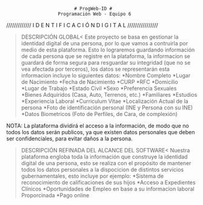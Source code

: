                              # ProgWeb-ID #
                       Programación Web - Equipo 6
 
/////////////      I D E N T I F I C A C I Ó N           D I G I T A L       ////////////////

>DESCRIPCIÓN GLOBAL<
Este proyecto se basa en gestionar la identidad digital de una persona, por lo que vamos a contruirla
por medio de esta plataforma. 
Esto lo lograremos guardando información de cada persona que se registre en la plataforma,
la informacion se guardará de forma segura para resguardar su integridad (que no se vea afectada por terceros),
los datos se representarán
esta informacion incluye lo siguientes datos:
  *Nombre Completo
  *Lugar de Nacimiento
  *Fecha de Nacimiento
  *CURP
  *RFC
  *Domicilio
  *Lugar de Trabajo
  *Estado Civil
  *Sexo 
  *Preferencia Sexuales
  *Bienes Adquiridos (Casa, Auto, Terrenos, etc.)
  *Familiares 
  *Estudios
  *Experiencia Laboral
  *Curriculum Vitae
  *Localización Actual de la persona
  *Foto de identificación personal (INE y Persona con su INE)
  *Datos Biometricos (Foto de Perfiles, de Cara, de complexión)
  
 NOTA: La plataforma dividirá el acceso a la información, de modo que no todos los datos serán publicos,
 ya que existen datos personales que deben ser confidenciales, para evitar daños a la persona. 
  
    
>DESCRIPCIÓN REFINADA DEL ALCANCE DEL SOFTWARE<
Nuestra plataforma engloba toda la información que construye la identidad digital de una persona,
esto se realiza con el propósito de mantener todos los datos personales a la dispocicion de distintos 
servicios gubernamentales, esto incluye por ejemplo:
    *Sistema de reconocimiento de calificaciones de sus hijos
    *Acceso a Expedientes Clínicos
    *Oportunidades de Empleo en base a su informacion laboral Proporcinada
    *Pago online

 


